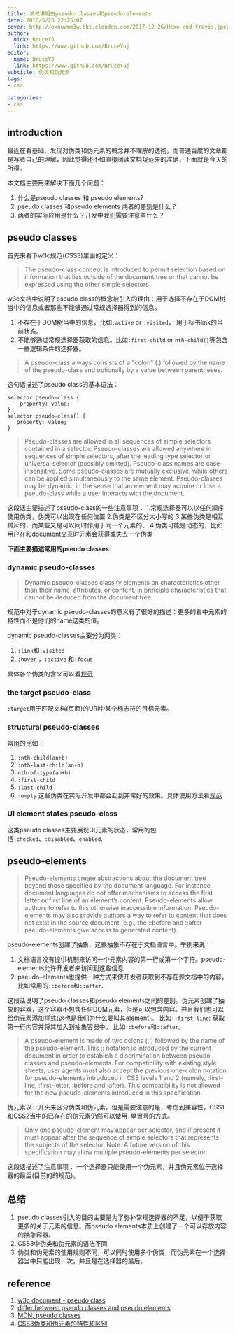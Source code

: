 ```yaml
---
title: 试试讲明白pseudo-classes和pseudo-elements
date: 2018/5/23 22:25:07
cover: http://oxnuwmm3w.bkt.clouddn.com/2017-12-26/Hexo-and-travis.jpeg
author:
  nick: BruceYJ
  link: https://www.github.com/BruceYuj
editor:
  name: BruceYJ
  link: https://www.github.com/BruceYuj
subtitle: 伪类和伪元素
tags:
- css

categories:
- css
---
```

<!-- toc -->
## introduction
最近在看基础，发现对伪类和伪元素的概念并不理解的透彻，而普通百度的文章都是写者自己的理解，因此觉得还不如直接阅读文档规范来的准确，下面就是今天的所得。

本文档主要用来解决下面几个问题：
1. 什么是pseudo classes 和 pseudo elements?
2. pseudo classes 和pseudo elements 两者的差别是什么？
3. 两者的实际应用是什么？开发中我们需要注意些什么？

## pseudo classes
首先来看下w3c规范(CSS3)里面的定义：
> The pseudo-class concept is introduced to permit selection based on information that lies outside of the document tree or that cannot be expressed using the other simple selectors.

w3c文档中说明了pseudo class的概念被引入的理由：用于选择不存在于DOM树当中的信息或者那些不能够通过常规选择器得到的信息。
1. 不存在于DOM树当中的信息，比如`:active` or `:visited`， 用于标书link的当前状态。
2. 不能够通过常规选择器获取的信息。比如`:first-child` or `nth-child()`等包含一些逻辑条件的选择器。

>A pseudo-class always consists of a "colon" (:) followed by the name of the pseudo-class and optionally by a value between parentheses.

这句话描述了pseudo class的基本语法：
```
selector:pseudo-class {
    property: value;
}
selector:pseudo-class() {
   property: value;
}
```

>Pseudo-classes are allowed in all sequences of simple selectors contained in a selector. Pseudo-classes are allowed anywhere in sequences of simple selectors, after the leading type selector or universal selector (possibly omitted). Pseudo-class names are case-insensitive. Some pseudo-classes are mutually exclusive, while others can be applied simultaneously to the same element. Pseudo-classes may be dynamic, in the sense that an element may acquire or lose a pseudo-class while a user interacts with the document.

这段话主要描述了pseudo-class的一些注意事项：
1.常规选择器可以以任何顺序使用伪类，伪类可以出现在任何位置
2.伪类是不区分大小写的
3.某些伪类是相互排斥的，而某些又是可以同时作用于同一个元素的、
4.伪类可能是动态的，比如用户在和document交互时元素会获得或失去一个伪类

**下面主要描述常用的pseudo classes**:

### dynamic pseudo-classes
> Dynamic pseudo-classes classify elements on characteristics other than their name, attributes, or content, in principle characteristics that cannot be deduced from the document tree.

规范中对于dynamic pseudo-classes的意义有了很好的描述：更多的看中元素的特性而不是他们的name这类的值。

dynamic pseudo-classes主要分为两类：
1. `:link`和`:visited`
2. `:hover` ，`:active` 和`:focus`

具体各个伪类的含义可以看[规范](https://www.w3.org/TR/selectors-3/#dynamic-pseudos)

### the target pseudo-class
`:target`用于匹配文档(页面)的URI中某个标志符的目标元素。

### structural pseudo-classes
常用的比如：
1. `:nth-child(an+b)`
2. `:nth-last-child(an+b)`
3. `nth-of-type(an+b)`
4. `:first-child`
5. `:last-child`
6. `:empty`
这些伪类在实际开发中都会起到非常好的效果。具体使用方法看[规范](https://www.w3.org/TR/selectors-3/#structural-pseudos)

### UI element states pseudo-class
这类pseudo classes主要展现UI元素的状态，常用的包括`:checked`、`:disabled`、`enabled`.

## pseudo-elements
>Pseudo-elements create abstractions about the document tree beyond those specified by the document language. For instance, document languages do not offer mechanisms to access the first letter or first line of an element’s content. Pseudo-elements allow authors to refer to this otherwise inaccessible information. Pseudo-elements may also provide authors a way to refer to content that does not exist in the source document (e.g., the ::before and ::after pseudo-elements give access to generated content).

pseudo-elements创建了抽象，这些抽象不存在于文档语言中。举例来说：
1. 文档语言没有提供机制来访问一个元素内容的第一行或第一个字符。pseudo-elements允许开发者来访问到这些信息
2. pseudo-elements也提供一种方式来使开发者获取到不存在源文档中的内容，比如常用的`::before`和`::after`.

这段话说明了pseudo classes和pseudo elements之间的差别。伪元素创建了抽象的容器，这个容器不包含任何DOM元素，但是可以包含内容。并且我们也可以给伪元素添加样式(这也是我们为什么要叫其element)。
比如`::first-line`: 获取第一行内容并将其加入到抽象容器中。
比如`::before`和`::after`。

> A pseudo-element is made of two colons (::) followed by the name of the pseudo-element.
This :: notation is introduced by the current document in order to establish a discrimination between pseudo-classes and pseudo-elements. For compatibility with existing style sheets, user agents must also accept the previous one-colon notation for pseudo-elements introduced in CSS levels 1 and 2 (namely, :first-line, :first-letter, :before and :after). This compatibility is not allowed for the new pseudo-elements introduced in this specification.

伪元素以`::`开头来区分伪类和伪元素。但是需要注意的是，考虑到兼容性，CSS1和CSS2当中的已存在的伪元素仍然可以使用`:`单冒号的方式。

>Only one pseudo-element may appear per selector, and if present it must appear after the sequence of simple selectors that represents the subjects of the selector. Note: A future version of this specification may allow multiple pseudo-elements per selector.

这段话描述了注意事项：
一个选择器只能使用一个伪元素，并且伪元素位于选择器的最后(目前的的规范)。

## 总结
1. pseudo classes引入的目的主要是为了弥补常规选择器的不足，以便于获取更多的关于元素的信息。而pseudo elements本质上创建了一个可以存放内容的抽象容器。
2. CSS3中伪类和伪元素的语法不同
3. 伪类和伪元素的使用规则不同，可以同时使用多个伪类，而伪元素在一个选择器当中只能出现一次，并且是在选择器的最后。

## reference
1. [w3c document - pseudo class ](https://www.w3.org/TR/selectors-3/#pseudo-classes)
2. [differ between pseudo classes and pseudo elements](https://stackoverflow.com/questions/8069973/what-is-the-difference-between-a-pseudo-class-and-a-pseudo-element-in-css)
3. [MDN, pseudo classes](https://developer.mozilla.org/en-US/docs/Web/CSS/Pseudo-classes)
4. [CSS3伪类和伪元素的特性和区别](https://www.cnblogs.com/ihardcoder/p/5294927.html)


